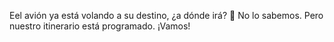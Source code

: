 Eel avión ya está volando a su destino, ¿a dónde irá? :thinking: No lo sabemos. Pero nuestro itinerario está programado. ¡Vamos!